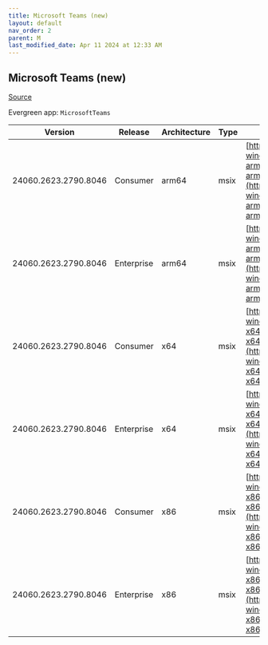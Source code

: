 ```yaml
---
title: Microsoft Teams (new)
layout: default
nav_order: 2
parent: M
last_modified_date: Apr 11 2024 at 12:33 AM
---
```


## Microsoft Teams (new)

[Source](https://www.microsoft.com/teams)

Evergreen app: `MicrosoftTeams`

| Version              | Release    | Architecture | Type | URI                                                                                                                                                                                                                          |
| -------------------- | ---------- | ------------ | ---- | ---------------------------------------------------------------------------------------------------------------------------------------------------------------------------------------------------------------------------- |
| 24060.2623.2790.8046 | Consumer   | arm64        | msix | [https://statics.teams.cdn.office.net/production-windows-arm64/24060.2623.2790.8046/MicrosoftTeams-arm64.msix](https://statics.teams.cdn.office.net/production-windows-arm64/24060.2623.2790.8046/MicrosoftTeams-arm64.msix) |
| 24060.2623.2790.8046 | Enterprise | arm64        | msix | [https://statics.teams.cdn.office.net/production-windows-arm64/24060.2623.2790.8046/MSTeams-arm64.msix](https://statics.teams.cdn.office.net/production-windows-arm64/24060.2623.2790.8046/MSTeams-arm64.msix)               |
| 24060.2623.2790.8046 | Consumer   | x64          | msix | [https://statics.teams.cdn.office.net/production-windows-x64/24060.2623.2790.8046/MicrosoftTeams-x64.msix](https://statics.teams.cdn.office.net/production-windows-x64/24060.2623.2790.8046/MicrosoftTeams-x64.msix)         |
| 24060.2623.2790.8046 | Enterprise | x64          | msix | [https://statics.teams.cdn.office.net/production-windows-x64/24060.2623.2790.8046/MSTeams-x64.msix](https://statics.teams.cdn.office.net/production-windows-x64/24060.2623.2790.8046/MSTeams-x64.msix)                       |
| 24060.2623.2790.8046 | Consumer   | x86          | msix | [https://statics.teams.cdn.office.net/production-windows-x86/24060.2623.2790.8046/MicrosoftTeams-x86.msix](https://statics.teams.cdn.office.net/production-windows-x86/24060.2623.2790.8046/MicrosoftTeams-x86.msix)         |
| 24060.2623.2790.8046 | Enterprise | x86          | msix | [https://statics.teams.cdn.office.net/production-windows-x86/24060.2623.2790.8046/MSTeams-x86.msix](https://statics.teams.cdn.office.net/production-windows-x86/24060.2623.2790.8046/MSTeams-x86.msix)                       |
